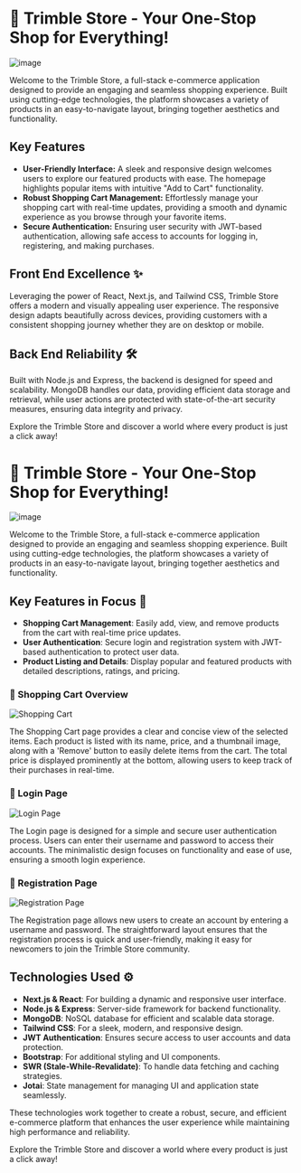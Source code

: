 # 🛒 Trimble Store - Your One-Stop Shop for Everything!

![image](https://github.com/user-attachments/assets/5c43053e-768b-4d58-b8f5-f1d14fe72e3c)

Welcome to the Trimble Store, a full-stack e-commerce application designed to provide an engaging and seamless shopping experience. Built using cutting-edge technologies, the platform showcases a variety of products in an easy-to-navigate layout, bringing together aesthetics and functionality.

## Key Features
- **User-Friendly Interface:** A sleek and responsive design welcomes users to explore our featured products with ease. The homepage highlights popular items with intuitive "Add to Cart" functionality.
- **Robust Shopping Cart Management:** Effortlessly manage your shopping cart with real-time updates, providing a smooth and dynamic experience as you browse through your favorite items.
- **Secure Authentication:** Ensuring user security with JWT-based authentication, allowing safe access to accounts for logging in, registering, and making purchases.

## Front End Excellence ✨
Leveraging the power of React, Next.js, and Tailwind CSS, Trimble Store offers a modern and visually appealing user experience. The responsive design adapts beautifully across devices, providing customers with a consistent shopping journey whether they are on desktop or mobile.

## Back End Reliability 🛠️
Built with Node.js and Express, the backend is designed for speed and scalability. MongoDB handles our data, providing efficient data storage and retrieval, while user actions are protected with state-of-the-art security measures, ensuring data integrity and privacy.

Explore the Trimble Store and discover a world where every product is just a click away!

# 🛒 Trimble Store - Your One-Stop Shop for Everything!

![image](https://github.com/user-attachments/assets/5c43053e-768b-4d58-b8f5-f1d14fe72e3c)

Welcome to the Trimble Store, a full-stack e-commerce application designed to provide an engaging and seamless shopping experience. Built using cutting-edge technologies, the platform showcases a variety of products in an easy-to-navigate layout, bringing together aesthetics and functionality.

## Key Features in Focus 🌟

- **Shopping Cart Management**: Easily add, view, and remove products from the cart with real-time price updates.
- **User Authentication**: Secure login and registration system with JWT-based authentication to protect user data.
- **Product Listing and Details**: Display popular and featured products with detailed descriptions, ratings, and pricing.

### 🛒 Shopping Cart Overview

![Shopping Cart](https://github.com/user-attachments/assets/shopping-cart-image-url)

The Shopping Cart page provides a clear and concise view of the selected items. Each product is listed with its name, price, and a thumbnail image, along with a 'Remove' button to easily delete items from the cart. The total price is displayed prominently at the bottom, allowing users to keep track of their purchases in real-time.

### 🔑 Login Page

![Login Page](https://github.com/user-attachments/assets/login-image-url)

The Login page is designed for a simple and secure user authentication process. Users can enter their username and password to access their accounts. The minimalistic design focuses on functionality and ease of use, ensuring a smooth login experience.

### 📝 Registration Page

![Registration Page](https://github.com/user-attachments/assets/register-image-url)

The Registration page allows new users to create an account by entering a username and password. The straightforward layout ensures that the registration process is quick and user-friendly, making it easy for newcomers to join the Trimble Store community.

## Technologies Used ⚙️

- **Next.js & React**: For building a dynamic and responsive user interface.
- **Node.js & Express**: Server-side framework for backend functionality.
- **MongoDB**: NoSQL database for efficient and scalable data storage.
- **Tailwind CSS**: For a sleek, modern, and responsive design.
- **JWT Authentication**: Ensures secure access to user accounts and data protection.
- **Bootstrap**: For additional styling and UI components.
- **SWR (Stale-While-Revalidate)**: To handle data fetching and caching strategies.
- **Jotai**: State management for managing UI and application state seamlessly.

These technologies work together to create a robust, secure, and efficient e-commerce platform that enhances the user experience while maintaining high performance and reliability.

Explore the Trimble Store and discover a world where every product is just a click away!

